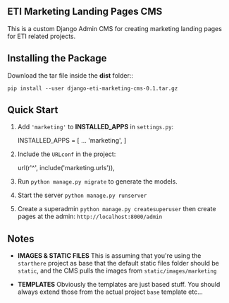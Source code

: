 ## ETI Marketing Landing Pages CMS

This is a custom Django Admin CMS for creating marketing landing pages for ETI related projects.

Installing the Package
-----------------

Download the tar file inside the **dist** folder::

    pip install --user django-eti-marketing-cms-0.1.tar.gz

Quick Start
-----------

1. Add `'marketing'` to **INSTALLED_APPS** in `settings.py`:

    INSTALLED_APPS = [
		  ...
		  'marketing',
    ]

2. Include the `URLconf` in the project:

    url(r'^', include('marketing.urls')),

3. Run `python manage.py migrate` to generate the models.

4. Start the server `python manage.py runserver`

5. Create a superadmin `python manage.py createsuperuser` then create pages at the admin: `http://localhost:8000/admin`

Notes
------

* **IMAGES & STATIC FILES** This is assuming that you're using the `starthere` project as base that the default static files folder should be `static`, and the CMS pulls the images from `static/images/marketing`

* **TEMPLATES** Obviously the templates are just based stuff. You should always extend those from the actual project `base` template etc...

